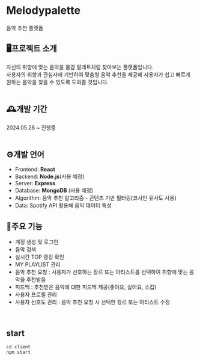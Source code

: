 # Melodypalette
음악 추천 플랫폼

## 🖥️프로젝트 소개
자신의 취향에 맞는 음악을 물감 팔레트처럼 찾아보는 플랫폼입니다.<br>
사용자의 취향과 관심사에 기반하여 맞춤형 음악 추천을 제공해 사용자가 쉽고 빠르게 원하는 음악을 찾을 수 있도록 도와줄 것입니다.<br><Br>

## 🕰️개발 기간
2024.05.28 ~ 진행중<br><br>

## ⚙️개발 언어
- Frontend: **React**
- Backend: **Node.js**(사용 예정)
- Server: **Express**
- Database: **MongoDB** (사용 예정)
- Algorithm: 음악 추천 알고리즘 - 콘텐츠 기반 필터링(코사인 유사도 사용)
- Data: Spotify API 활용해 음악 데이터 특성

## 📍주요 기능
- 계정 생성 및 로그인
- 음악 검색
- 실시간 TOP 랭킹 확인
- MY PLAYLIST 관리
- 음악 추천 요청 : 사용자가 선호하는 장르 또는 아티스트를 선택하여 취향에 맞는 음악을 추천받음
- 피드백 : 추천받은 음악에 대한 피드백 제공(좋아요, 싫어요, 스킵)
- 사용자 프로필 관리
- 사용자 선호도 관리 : 음악 추천 요청 시 선택한 장르 또는 아티스트 수정
<br>

## start
```
cd client
npm start
```
